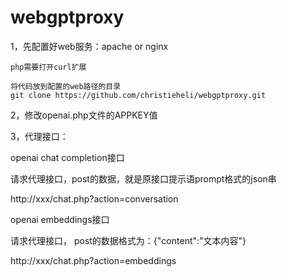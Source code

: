 # webgptproxy


1，先配置好web服务：apache or nginx
    
    php需要打开curl扩展
    
    将代码放到配置的web路径的目录
    git clone https://github.com/christieheli/webgptproxy.git

2，修改openai.php文件的APPKEY值

3，代理接口：
  
  openai chat completion接口
  
  请求代理接口，post的数据，就是原接口提示语prompt格式的json串
  
  http://xxx/chat.php?action=conversation
  
  openai embeddings接口
  
  请求代理接口， post的数据格式为：{"content":"文本内容"}
  
  http://xxx/chat.php?action=embeddings
